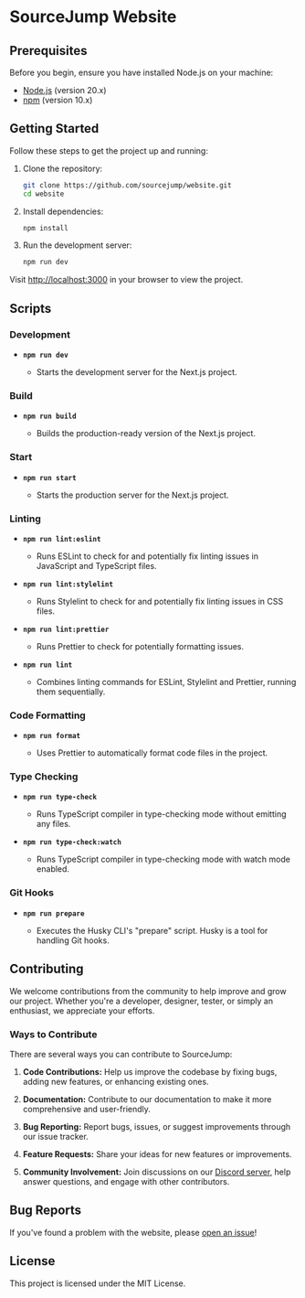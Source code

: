# SourceJump Website

## Prerequisites

Before you begin, ensure you have installed Node.js on your machine:

- [Node.js](https://nodejs.org/) (version 20.x)
- [npm](https://www.npmjs.com/) (version 10.x)

## Getting Started

Follow these steps to get the project up and running:

1. Clone the repository:

   ```bash
   git clone https://github.com/sourcejump/website.git
   cd website
   ```

2. Install dependencies:

   ```bash
   npm install
   ```

3. Run the development server:

   ```bash
   npm run dev
   ```

Visit [http://localhost:3000](http://localhost:3000) in your browser to view the project.

## Scripts

### Development

- **`npm run dev`**

  - Starts the development server for the Next.js project.

### Build

- **`npm run build`**

  - Builds the production-ready version of the Next.js project.

### Start

- **`npm run start`**

  - Starts the production server for the Next.js project.

### Linting

- **`npm run lint:eslint`**

  - Runs ESLint to check for and potentially fix linting issues in JavaScript and TypeScript files.

- **`npm run lint:stylelint`**

  - Runs Stylelint to check for and potentially fix linting issues in CSS files.

- **`npm run lint:prettier`**

  - Runs Prettier to check for potentially formatting issues.

- **`npm run lint`**

  - Combines linting commands for ESLint, Stylelint and Prettier, running them sequentially.

### Code Formatting

- **`npm run format`**

  - Uses Prettier to automatically format code files in the project.

### Type Checking

- **`npm run type-check`**

  - Runs TypeScript compiler in type-checking mode without emitting any files.

- **`npm run type-check:watch`**

  - Runs TypeScript compiler in type-checking mode with watch mode enabled.

### Git Hooks

- **`npm run prepare`**

  - Executes the Husky CLI's "prepare" script. Husky is a tool for handling Git hooks.

## Contributing

We welcome contributions from the community to help improve and grow our project. Whether you're a developer, designer, tester, or simply an enthusiast, we appreciate your efforts.

### Ways to Contribute

There are several ways you can contribute to SourceJump:

1. **Code Contributions:** Help us improve the codebase by fixing bugs, adding new features, or enhancing existing ones.

2. **Documentation:** Contribute to our documentation to make it more comprehensive and user-friendly.

3. **Bug Reporting:** Report bugs, issues, or suggest improvements through our issue tracker.

4. **Feature Requests:** Share your ideas for new features or improvements.

5. **Community Involvement:** Join discussions on our [Discord server](https://discord.com/invite/nP5YzB3), help answer questions, and engage with other contributors.

## Bug Reports

If you've found a problem with the website, please [open an issue](https://github.com/sourcejump/website/issues)!

## License

This project is licensed under the MIT License.

